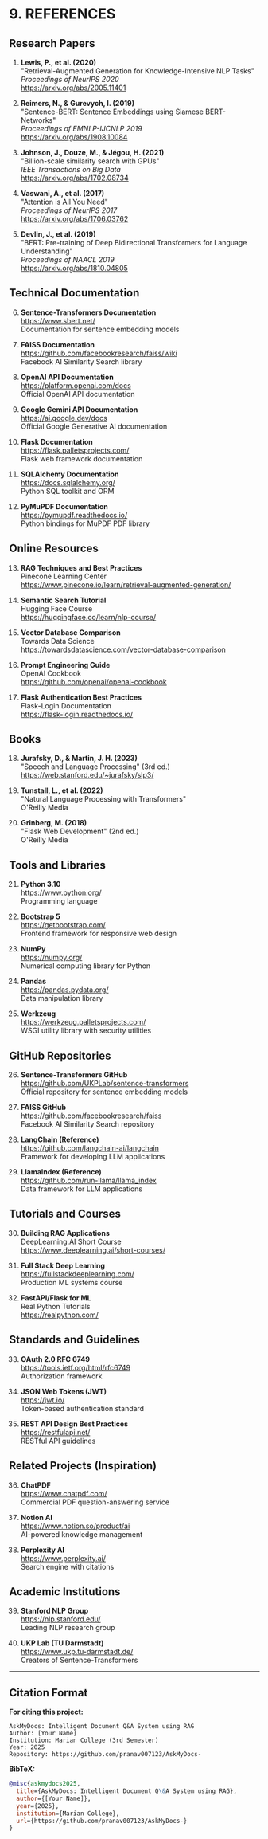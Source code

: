 # 9. REFERENCES

## Research Papers

1. **Lewis, P., et al. (2020)**  
   "Retrieval-Augmented Generation for Knowledge-Intensive NLP Tasks"  
   *Proceedings of NeurIPS 2020*  
   https://arxiv.org/abs/2005.11401

2. **Reimers, N., & Gurevych, I. (2019)**  
   "Sentence-BERT: Sentence Embeddings using Siamese BERT-Networks"  
   *Proceedings of EMNLP-IJCNLP 2019*  
   https://arxiv.org/abs/1908.10084

3. **Johnson, J., Douze, M., & Jégou, H. (2021)**  
   "Billion-scale similarity search with GPUs"  
   *IEEE Transactions on Big Data*  
   https://arxiv.org/abs/1702.08734

4. **Vaswani, A., et al. (2017)**  
   "Attention is All You Need"  
   *Proceedings of NeurIPS 2017*  
   https://arxiv.org/abs/1706.03762

5. **Devlin, J., et al. (2019)**  
   "BERT: Pre-training of Deep Bidirectional Transformers for Language Understanding"  
   *Proceedings of NAACL 2019*  
   https://arxiv.org/abs/1810.04805

## Technical Documentation

6. **Sentence-Transformers Documentation**  
   https://www.sbert.net/  
   Documentation for sentence embedding models

7. **FAISS Documentation**  
   https://github.com/facebookresearch/faiss/wiki  
   Facebook AI Similarity Search library

8. **OpenAI API Documentation**  
   https://platform.openai.com/docs  
   Official OpenAI API documentation

9. **Google Gemini API Documentation**  
   https://ai.google.dev/docs  
   Official Google Generative AI documentation

10. **Flask Documentation**  
    https://flask.palletsprojects.com/  
    Flask web framework documentation

11. **SQLAlchemy Documentation**  
    https://docs.sqlalchemy.org/  
    Python SQL toolkit and ORM

12. **PyMuPDF Documentation**  
    https://pymupdf.readthedocs.io/  
    Python bindings for MuPDF PDF library

## Online Resources

13. **RAG Techniques and Best Practices**  
    Pinecone Learning Center  
    https://www.pinecone.io/learn/retrieval-augmented-generation/

14. **Semantic Search Tutorial**  
    Hugging Face Course  
    https://huggingface.co/learn/nlp-course/

15. **Vector Database Comparison**  
    Towards Data Science  
    https://towardsdatascience.com/vector-database-comparison

16. **Prompt Engineering Guide**  
    OpenAI Cookbook  
    https://github.com/openai/openai-cookbook

17. **Flask Authentication Best Practices**  
    Flask-Login Documentation  
    https://flask-login.readthedocs.io/

## Books

18. **Jurafsky, D., & Martin, J. H. (2023)**  
    "Speech and Language Processing" (3rd ed.)  
    https://web.stanford.edu/~jurafsky/slp3/

19. **Tunstall, L., et al. (2022)**  
    "Natural Language Processing with Transformers"  
    O'Reilly Media

20. **Grinberg, M. (2018)**  
    "Flask Web Development" (2nd ed.)  
    O'Reilly Media

## Tools and Libraries

21. **Python 3.10**  
    https://www.python.org/  
    Programming language

22. **Bootstrap 5**  
    https://getbootstrap.com/  
    Frontend framework for responsive web design

23. **NumPy**  
    https://numpy.org/  
    Numerical computing library for Python

24. **Pandas**  
    https://pandas.pydata.org/  
    Data manipulation library

25. **Werkzeug**  
    https://werkzeug.palletsprojects.com/  
    WSGI utility library with security utilities

## GitHub Repositories

26. **Sentence-Transformers GitHub**  
    https://github.com/UKPLab/sentence-transformers  
    Official repository for sentence embedding models

27. **FAISS GitHub**  
    https://github.com/facebookresearch/faiss  
    Facebook AI Similarity Search repository

28. **LangChain (Reference)**  
    https://github.com/langchain-ai/langchain  
    Framework for developing LLM applications

29. **LlamaIndex (Reference)**  
    https://github.com/run-llama/llama_index  
    Data framework for LLM applications

## Tutorials and Courses

30. **Building RAG Applications**  
    DeepLearning.AI Short Course  
    https://www.deeplearning.ai/short-courses/

31. **Full Stack Deep Learning**  
    https://fullstackdeeplearning.com/  
    Production ML systems course

32. **FastAPI/Flask for ML**  
    Real Python Tutorials  
    https://realpython.com/

## Standards and Guidelines

33. **OAuth 2.0 RFC 6749**  
    https://tools.ietf.org/html/rfc6749  
    Authorization framework

34. **JSON Web Tokens (JWT)**  
    https://jwt.io/  
    Token-based authentication standard

35. **REST API Design Best Practices**  
    https://restfulapi.net/  
    RESTful API guidelines

## Related Projects (Inspiration)

36. **ChatPDF**  
    https://www.chatpdf.com/  
    Commercial PDF question-answering service

37. **Notion AI**  
    https://www.notion.so/product/ai  
    AI-powered knowledge management

38. **Perplexity AI**  
    https://www.perplexity.ai/  
    Search engine with citations

## Academic Institutions

39. **Stanford NLP Group**  
    https://nlp.stanford.edu/  
    Leading NLP research group

40. **UKP Lab (TU Darmstadt)**  
    https://www.ukp.tu-darmstadt.de/  
    Creators of Sentence-Transformers

---

## Citation Format

**For citing this project:**

```
AskMyDocs: Intelligent Document Q&A System using RAG
Author: [Your Name]
Institution: Marian College (3rd Semester)
Year: 2025
Repository: https://github.com/pranav007123/AskMyDocs-
```

**BibTeX:**
```bibtex
@misc{askmydocs2025,
  title={AskMyDocs: Intelligent Document Q\&A System using RAG},
  author={[Your Name]},
  year={2025},
  institution={Marian College},
  url={https://github.com/pranav007123/AskMyDocs-}
}
```
